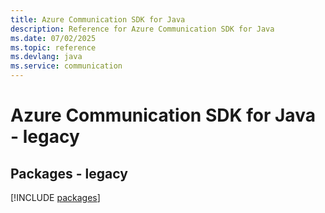 ```yaml
---
title: Azure Communication SDK for Java
description: Reference for Azure Communication SDK for Java
ms.date: 07/02/2025
ms.topic: reference
ms.devlang: java
ms.service: communication
---
```

# Azure Communication SDK for Java - legacy
## Packages - legacy
[!INCLUDE [packages](communication-index.md)]